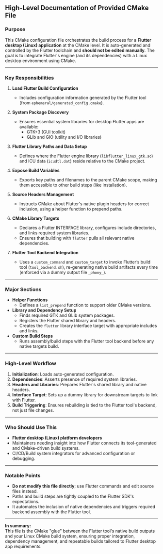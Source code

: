 ## High-Level Documentation of Provided CMake File

### Purpose

This CMake configuration file orchestrates the build process for a **Flutter desktop (Linux) application** at the CMake level. It is auto-generated and controlled by the Flutter toolchain and **should not be edited manually**. The goal is to integrate Flutter's engine (and its dependencies) with a Linux desktop environment using CMake.

---

### Key Responsibilities

1. **Load Flutter Build Configuration**
   - Includes configuration information generated by the Flutter tool (from `ephemeral/generated_config.cmake`).

2. **System Package Discovery**
   - Ensures essential system libraries for desktop Flutter apps are available:
     - GTK+3 (GUI toolkit)
     - GLib and GIO (utility and I/O libraries)

3. **Flutter Library Paths and Data Setup**
   - Defines where the Flutter engine library (`libflutter_linux_gtk.so`) and ICU data (`icudtl.dat`) reside relative to the CMake project.

4. **Expose Build Variables**
   - Exports key paths and filenames to the parent CMake scope, making them accessible to other build steps (like installation).

5. **Source Headers Management**
   - Instructs CMake about Flutter's native plugin headers for correct inclusion, using a helper function to prepend paths.

6. **CMake Library Targets**
   - Declares a Flutter INTERFACE library, configures include directories, and links required system libraries.
   - Ensures that building with `flutter` pulls all relevant native dependencies.

7. **Flutter Tool Backend Integration**
   - Uses a `custom_command` and `custom_target` to invoke Flutter’s build tool (`tool_backend.sh`), re-generating native build artifacts every time (enforced via a dummy output file `_phony_`).

---

### Major Sections

- **Helper Functions**
    - Defines a `list_prepend` function to support older CMake versions.
- **Library and Dependency Setup**
    - Finds required GTK and GLib system packages.
    - Registers the Flutter shared library and headers.
    - Creates the `flutter` library interface target with appropriate includes and links.
- **Custom Build Steps**
    - Runs assembly/build steps with the Flutter tool backend before any native targets build.

---

### High-Level Workflow

1. **Initialization**: Loads auto-generated configuration.
2. **Dependencies**: Asserts presence of required system libraries.
3. **Headers and Libraries**: Prepares Flutter's shared library and native headers.
4. **Interface Target**: Sets up a dummy library for downstream targets to link with Flutter.
5. **Build Triggering**: Ensures rebuilding is tied to the Flutter tool's backend, not just file changes.

---

### Who Should Use This

- **Flutter desktop (Linux) platform developers**
- Maintainers needing insight into how Flutter connects its tool-generated and CMake-driven build systems.
- CI/CD/Build system integrators for advanced configuration or debugging.

---

### Notable Points

- **Do not modify this file directly**; use Flutter commands and edit source files instead.
- Paths and build steps are tightly coupled to the Flutter SDK's expectations.
- It automates the inclusion of native dependencies and triggers required backend assembly with the Flutter tool.

---

**In summary:**  
This file is the CMake "glue" between the Flutter tool's native build outputs and your Linux CMake build system, ensuring proper integration, dependency management, and repeatable builds tailored to Flutter desktop app requirements.